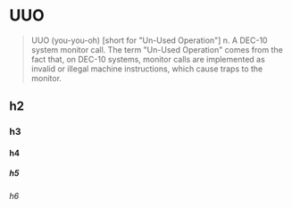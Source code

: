 # UUO

> UUO (you-you-oh) [short for "Un-Used Operation"] n. A DEC-10 system monitor call. The term "Un-Used Operation" comes from the fact that, on DEC-10 systems, monitor calls are implemented as invalid or illegal machine instructions, which cause traps to the monitor.

## h2
### h3
#### h4
##### h5
###### h6
